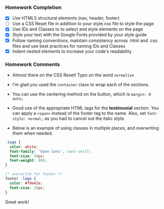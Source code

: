 ### Homework Completion

- [x] Use HTML5 structural elements (nav, header, footer)
- [ ] Use a CSS Reset file in addition to your style.css file to style the page			
- [x] Use IDs and Classes to to select and style elements on the page			
- [x] Style your text with the Google Fonts provided by your style guide			
- [x] Follow naming conventions, maintain consistency across .html and .css files and use best practices for naming IDs and Classes			
- [x] Indent nested elements to increase your code's readability

### Homework Comments
- Almost there on the CSS Reset! Typo on the word `normalize`

- I'm glad you used the `container` class to wrap each of the sections.

- You can use the centering method on the button, which is `margin: 0 auto;`

- Good use of the appropriate HTML tags for the **testimonial** section. You can apply a `<span>` instead of the footer tag to the name. Also, set `font-style: normal;` as you had to cancel out the italic style.

- Below is an example of using classes in multiple places, and overwriting them when needed.

```css
.logo {
  color: white;
  font-family: 'Open Sans', sans-serif;
  font-size: 30px;
  font-weight: 800;
}

/* overwrite for footer */
footer .logo {
  color: #f9e42e;
  font-size: 20px;
}
```
Great work!
